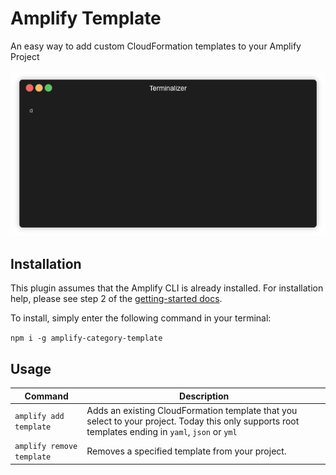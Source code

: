 # Amplify Template
An easy way to add custom CloudFormation templates to your Amplify Project

![Demo](.images/demo.gif)

## Installation

This plugin assumes that the Amplify CLI is already installed. For installation help, please see step 2 of the [getting-started docs](https://aws-amplify.github.io/docs/).

To install, simply enter the following command in your terminal:

`npm i -g amplify-category-template`

## Usage

| Command                      | Description |
| ---------------------------- | ----------- |
| `amplify add template`       | Adds an existing CloudFormation template that you select to your project. Today this only supports root templates ending in `yaml`, `json` or `yml`|
| `amplify remove template`    | Removes a specified template from your project. |

